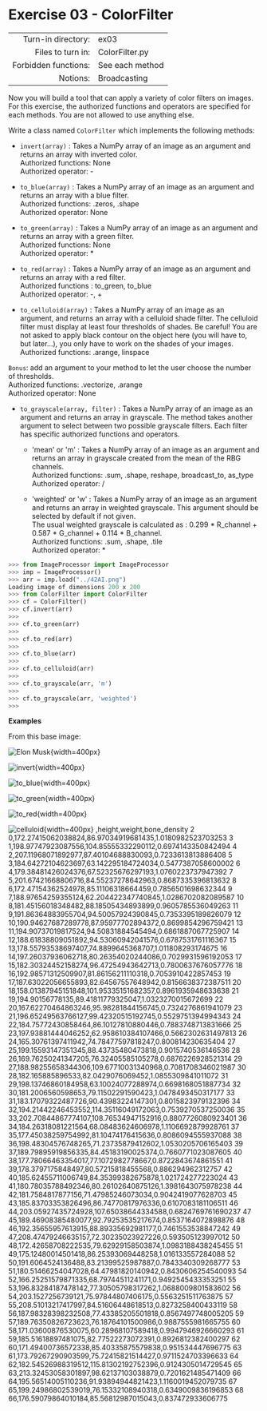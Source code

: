 # Exercise 03 - ColorFilter

|                         |                    |
| -----------------------:| ------------------ |
|   Turn-in directory:    |  ex03              |
|   Files to turn in:     |  ColorFilter.py    |
|   Forbidden functions:  |  See each method   |
|   Notions:              |  Broadcasting      |

Now you will build a tool that can apply a variety of color filters on images.
For this exercise, the authorized functions and operators are specified for each methods. You are not allowed to use anything else.

Write a class named `ColorFilter` which implements the following methods:

* `invert(array)` : Takes a NumPy array of an image as an argument and returns an array with inverted color.  
Authorized functions: None  
Authorized operator: -

* `to_blue(array)` : Takes a NumPy array of an image as an argument and returns an array with a blue filter.  
Authorized functions: .zeros, .shape  
Authorized operator: None  

* `to_green(array)` : Takes a NumPy array of an image as an argument and returns an array with a green filter.  
Authorized functions: None  
Authorized operator: *  

* `to_red(array)` : Takes a NumPy array of an image as an argument and returns an array with a red filter.  
Authorized functions : to_green, to_blue  
Authorized operator: -, +  

* `to_celluloid(array)` : Takes a NumPy array of an image as an argument, and returns an array with a celluloid shade filter.
The celluloid filter must display at least four thresholds of shades. Be careful! You are not asked to apply black contour on the object here (you will have to, but later...), you only have to work on the shades of your images.  
Authorized functions: .arange, linspace  

`Bonus`: add an argument to your method to let the user choose the number of thresholds.  
Authorized functions: .vectorize, .arange  
Authorized operator: None  

* `to_grayscale(array, filter)` : Takes a NumPy array of an image as an argument and returns an array in grayscale. The method takes another argument to select between two possible grayscale filters. Each filter has specific authorized functions and operators.  
    - 'mean' or 'm' :  Takes a NumPy array of an image as an argument and returns an array in grayscale created from the mean of the RBG channels.  
Authorized functions: .sum, .shape, reshape, broadcast_to, as_type  
Authorized operator: /  

    - 'weighted' or 'w' : Takes a NumPy array of an image as an argument and returns an array in weighted grayscale. This argument should be selected by default if not given.  
The usual weighted grayscale is calculated as : 0.299 * R_channel + 0.587 * G_channel + 0.114 * B_channel.  
Authorized functions: .sum, .shape, .tile  
Authorized operator: *  

```python
>>> from ImageProcessor import ImageProcessor
>>> imp = ImageProcessor()
>>> arr = imp.load("../42AI.png")
Loading image of dimensions 200 x 200
>>> from ColorFilter import ColorFilter
>>> cf = ColorFilter()
>>> cf.invert(arr)
>>>
>>> cf.to_green(arr)
>>>
>>> cf.to_red(arr)
>>>
>>> cf.to_blue(arr)
>>>
>>> cf.to_celluloid(arr)
>>>
>>> cf.to_grayscale(arr, 'm')
>>>
>>> cf.to_grayscale(arr, 'weighted')
>>>
```

**Examples**

From this base image:

![Elon Musk](module03/assets/img.png){width=400px}

![invert](module03/assets/inv.png){width=400px}

![to_blue](module03/assets/blue.png){width=400px}

![to_green](module03/assets/green.png){width=400px}

![to_red](module03/assets/red.png){width=400px}

![celluloid](module03/assets/cell.png){width=400px}
,height,weight,bone_density
2
0,172.27415062038824,86.97034919681435,1.0180982523703253
3
1,198.97747923087556,104.85555332290112,0.6974143350842494
4
2,207.11968071892977,87.40104688830093,0.7233613813886408
5
3,184.64272104623697,63.142295184724034,0.5477387058600002
6
4,179.38481426024376,67.52325676297193,1.0760223737947392
7
5,201.67421668806716,84.55237278642963,0.8687335396813632
8
6,172.47154362524978,85.11106318664459,0.7856501698632344
9
7,188.97654259355124,62.204422347740845,1.0286702082089587
10
8,181.45156018348482,88.18505434893899,0.9605785536049263
11
9,191.86364883955704,94.50057924390845,0.7353395189826079
12
10,190.94627687289778,87.95977702894372,0.8699854296759421
13
11,194.90737019817524,94.50831884545494,0.6861887067725907
14
12,188.61838809051892,94.53060942041576,0.6787531761116367
15
13,178.55793538697407,74.8899645368707,1.011808293174675
16
14,197.26037936062718,80.26354020244086,0.7029931596192053
17
15,182.30324452158274,96.47254943642713,0.7800637676057776
18
16,192.98571312509907,81.86156211110318,0.7053910422857453
19
17,187.63022056655893,82.64567557648942,0.8156638372387511
20
18,158.01387945151848,101.95335151682357,0.8961935948633638
21
19,194.90156778135,89.41811779325047,1.0323270015672699
22
20,167.62270464863246,95.98281844156745,0.7324276861941079
23
21,196.65249563766127,99.42320515192745,0.5529751394994343
24
22,184.75772430858464,86.10127810880446,0.7883748713831666
25
23,197.93881444046252,62.958610384107466,0.5662302631497813
26
24,165.30761397411942,74.78477597818247,0.800814230635404
27
25,199.15593147351345,88.43735480473818,0.9015740536146536
28
26,169.76250241347205,76.32405585105278,0.6876226928521314
29
27,188.98255658344306,109.67710031340968,0.7081708346021987
30
28,182.165885896533,82.0429076069452,1.0855309841011072
31
29,198.13746860184958,63.10024077288974,0.6698168051887734
32
30,181.2006560598653,79.11502291590423,1.0478493450317177
33
31,183.17079322487726,90.43983224147301,0.8015823979132396
34
32,194.21442246453552,114.35116049172063,0.7539270537250036
35
33,202.70844867774107,108.76534947152916,0.8807726080923401
36
34,184.26318081221564,68.08483624606978,1.1106692879928761
37
35,177.45038259754992,81.10474176415636,0.8086094555937088
38
36,198.48304576748265,71.23735879412602,1.0530205706165403
39
37,189.79895919856335,84.45183190025374,0.7660771023087605
40
38,177.78066463354017,77.1072982778667,0.8722843674861551
41
39,178.3797175848497,80.57215818455568,0.886294962312757
42
40,185.62455711006749,84.35399382675878,1.021724277223024
43
41,180.78035788492346,80.26102640875126,1.3981643075978238
44
42,181.7584817877156,71.47985246073034,0.9042419077628703
45
43,185.83703353826496,86.74770817976336,0.6107083181106511
46
44,203.05927435724928,107.65038644334588,0.6824769761690237
47
45,189.46908385480077,92.79253535217674,0.8537164072898876
48
46,192.35655957613915,88.89335692981177,0.7461553538847242
49
47,208.47479246635157,72.30235023927226,0.593505123997012
50
48,172.42658708222535,79.62929158503874,1.0983188438245455
51
49,175.12480014501418,86.25393069448258,1.016133557284088
52
50,191.6064524136488,83.21399525987887,0.7843340309268777
53
51,180.51466254047028,64.47981820140942,0.8430606254540093
54
52,166.25251579871335,68.79744511241171,0.9492545433353251
55
53,196.83284187478142,77.30505798317262,1.0688009801583602
56
54,203.1527256739121,75.97844807406175,0.5563251511763875
57
55,208.51013217417997,84.51606448618513,0.8273258400433119
58
56,187.98328398232508,77.43385205501818,0.8567497748005205
59
57,189.76350826723623,76.18764101500986,0.9887555981665755
60
58,171.03600876530075,60.28968107589418,0.9947946926660293
61
59,185.51618897481075,82.77522273072391,0.8926812382400297
62
60,171.49400736572338,85.40335875579838,0.951534447696775
63
61,173.79267290903599,75.72415821514427,0.9711524703396633
64
62,182.54526988319512,115.81302192752396,0.9124305014729545
65
63,213.32453058301897,98.62137103038879,0.7201621485471409
66
64,195.56514005110236,91.93894944821423,1.1160019452079735
67
65,199.24986802539019,76.15332108940318,0.6349009836196853
68
66,176.59079864010184,85.56812987015043,0.837472933606775